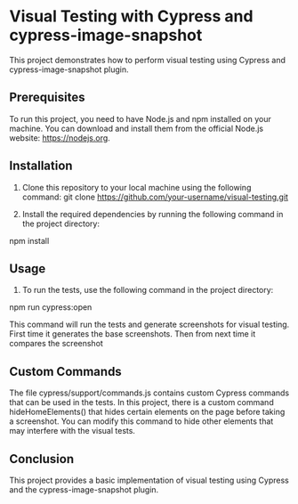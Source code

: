 # Visual Testing with Cypress and cypress-image-snapshot

This project demonstrates how to perform visual testing using Cypress and cypress-image-snapshot plugin.

## Prerequisites

To run this project, you need to have Node.js and npm installed on your machine. You can download and install them from the official Node.js website: https://nodejs.org.

## Installation

1. Clone this repository to your local machine using the following command: 
git clone https://github.com/your-username/visual-testing.git

2. Install the required dependencies by running the following command in the project directory:

 npm install


## Usage

1. To run the tests, use the following command in the project directory:

npm run cypress:open

This command will run the tests and generate screenshots for visual testing. First time it generates the base screenshots. Then from next time it compares the screenshot

## Custom Commands

The file cypress/support/commands.js contains custom Cypress commands that can be used in the tests. In this project, there is a custom command hideHomeElements() that hides certain elements on the page before taking a screenshot. You can modify this command to hide other elements that may interfere with the visual tests.

## Conclusion
This project provides a basic implementation of visual testing using Cypress and the cypress-image-snapshot plugin.



